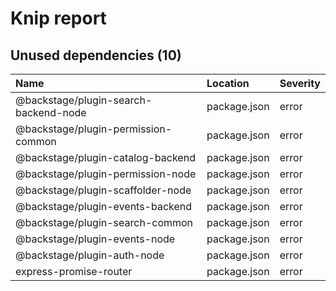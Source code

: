 # Knip report

## Unused dependencies (10)

| Name                                  | Location     | Severity |
| :------------------------------------ | :----------- | :------- |
| @backstage/plugin-search-backend-node | package.json | error    |
| @backstage/plugin-permission-common   | package.json | error    |
| @backstage/plugin-catalog-backend     | package.json | error    |
| @backstage/plugin-permission-node     | package.json | error    |
| @backstage/plugin-scaffolder-node     | package.json | error    |
| @backstage/plugin-events-backend      | package.json | error    |
| @backstage/plugin-search-common       | package.json | error    |
| @backstage/plugin-events-node         | package.json | error    |
| @backstage/plugin-auth-node           | package.json | error    |
| express-promise-router                | package.json | error    |

